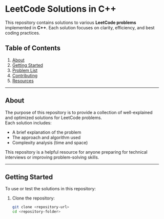 # LeetCode Solutions in C++

This repository contains solutions to various **LeetCode problems** implemented in **C++**. Each solution focuses on clarity, efficiency, and best coding practices.

## Table of Contents

1. [About](#about)
2. [Getting Started](#getting-started)
3. [Problem List](#problem-list)
4. [Contributing](#contributing)
5. [Resources](#resources)

---

## About

The purpose of this repository is to provide a collection of well-explained and optimized solutions for LeetCode problems.  
Each solution includes:
- A brief explanation of the problem
- The approach and algorithm used
- Complexity analysis (time and space)

This repository is a helpful resource for anyone preparing for technical interviews or improving problem-solving skills.

---

## Getting Started

To use or test the solutions in this repository:

1. Clone the repository:
   ```bash
   git clone <repository-url>
   cd <repository-folder>
